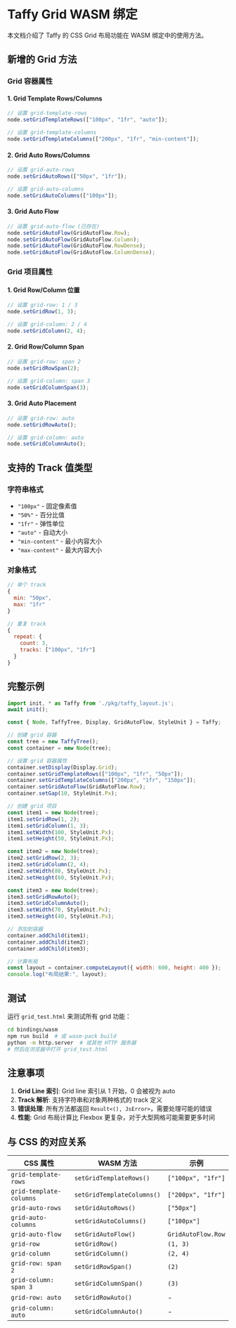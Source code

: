 # Taffy Grid WASM 绑定

本文档介绍了 Taffy 的 CSS Grid 布局功能在 WASM 绑定中的使用方法。

## 新增的 Grid 方法

### Grid 容器属性

#### 1. Grid Template Rows/Columns
```javascript
// 设置 grid-template-rows
node.setGridTemplateRows(["100px", "1fr", "auto"]);

// 设置 grid-template-columns  
node.setGridTemplateColumns(["200px", "1fr", "min-content"]);
```

#### 2. Grid Auto Rows/Columns
```javascript
// 设置 grid-auto-rows
node.setGridAutoRows(["50px", "1fr"]);

// 设置 grid-auto-columns
node.setGridAutoColumns(["100px"]);
```

#### 3. Grid Auto Flow
```javascript
// 设置 grid-auto-flow (已存在)
node.setGridAutoFlow(GridAutoFlow.Row);
node.setGridAutoFlow(GridAutoFlow.Column);
node.setGridAutoFlow(GridAutoFlow.RowDense);
node.setGridAutoFlow(GridAutoFlow.ColumnDense);
```

### Grid 项目属性

#### 1. Grid Row/Column 位置
```javascript
// 设置 grid-row: 1 / 3
node.setGridRow(1, 3);

// 设置 grid-column: 2 / 4
node.setGridColumn(2, 4);
```

#### 2. Grid Row/Column Span
```javascript
// 设置 grid-row: span 2
node.setGridRowSpan(2);

// 设置 grid-column: span 3
node.setGridColumnSpan(3);
```

#### 3. Grid Auto Placement
```javascript
// 设置 grid-row: auto
node.setGridRowAuto();

// 设置 grid-column: auto
node.setGridColumnAuto();
```

## 支持的 Track 值类型

### 字符串格式
- `"100px"` - 固定像素值
- `"50%"` - 百分比值
- `"1fr"` - 弹性单位
- `"auto"` - 自动大小
- `"min-content"` - 最小内容大小
- `"max-content"` - 最大内容大小

### 对象格式
```javascript
// 单个 track
{
  min: "50px",
  max: "1fr"
}

// 重复 track
{
  repeat: {
    count: 3,
    tracks: ["100px", "1fr"]
  }
}
```

## 完整示例

```javascript
import init, * as Taffy from './pkg/taffy_layout.js';
await init();

const { Node, TaffyTree, Display, GridAutoFlow, StyleUnit } = Taffy;

// 创建 grid 容器
const tree = new TaffyTree();
const container = new Node(tree);

// 设置 grid 容器属性
container.setDisplay(Display.Grid);
container.setGridTemplateRows(["100px", "1fr", "50px"]);
container.setGridTemplateColumns(["200px", "1fr", "150px"]);
container.setGridAutoFlow(GridAutoFlow.Row);
container.setGap(10, StyleUnit.Px);

// 创建 grid 项目
const item1 = new Node(tree);
item1.setGridRow(1, 2);
item1.setGridColumn(1, 3);
item1.setWidth(100, StyleUnit.Px);
item1.setHeight(50, StyleUnit.Px);

const item2 = new Node(tree);
item2.setGridRow(2, 3);
item2.setGridColumn(2, 4);
item2.setWidth(80, StyleUnit.Px);
item2.setHeight(60, StyleUnit.Px);

const item3 = new Node(tree);
item3.setGridRowAuto();
item3.setGridColumnAuto();
item3.setWidth(70, StyleUnit.Px);
item3.setHeight(40, StyleUnit.Px);

// 添加到容器
container.addChild(item1);
container.addChild(item2);
container.addChild(item3);

// 计算布局
const layout = container.computeLayout({ width: 600, height: 400 });
console.log("布局结果:", layout);
```

## 测试

运行 `grid_test.html` 来测试所有 grid 功能：

```bash
cd bindings/wasm
npm run build  # 或 wasm-pack build
python -m http.server  # 或其他 HTTP 服务器
# 然后在浏览器中打开 grid_test.html
```

## 注意事项

1. **Grid Line 索引**: Grid line 索引从 1 开始，0 会被视为 auto
2. **Track 解析**: 支持字符串和对象两种格式的 track 定义
3. **错误处理**: 所有方法都返回 `Result<(), JsError>`，需要处理可能的错误
4. **性能**: Grid 布局计算比 Flexbox 更复杂，对于大型网格可能需要更多时间

## 与 CSS 的对应关系

| CSS 属性 | WASM 方法 | 示例 |
|---------|----------|------|
| `grid-template-rows` | `setGridTemplateRows()` | `["100px", "1fr"]` |
| `grid-template-columns` | `setGridTemplateColumns()` | `["200px", "1fr"]` |
| `grid-auto-rows` | `setGridAutoRows()` | `["50px"]` |
| `grid-auto-columns` | `setGridAutoColumns()` | `["100px"]` |
| `grid-auto-flow` | `setGridAutoFlow()` | `GridAutoFlow.Row` |
| `grid-row` | `setGridRow()` | `(1, 3)` |
| `grid-column` | `setGridColumn()` | `(2, 4)` |
| `grid-row: span 2` | `setGridRowSpan()` | `(2)` |
| `grid-column: span 3` | `setGridColumnSpan()` | `(3)` |
| `grid-row: auto` | `setGridRowAuto()` | - |
| `grid-column: auto` | `setGridColumnAuto()` | - | 